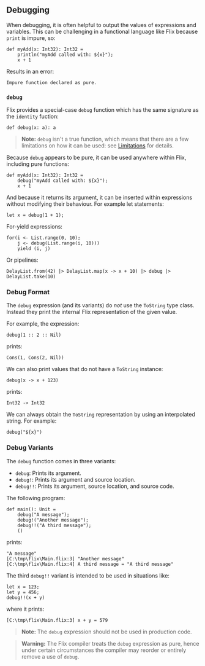 ## Debugging

When debugging, it is often helpful to output the values of expressions and variables. This can be challenging in a functional language like Flix because `print` is impure, so:

```flix
def myAdd(x: Int32): Int32 =
    println("myAdd called with: ${x}");
    x + 1
```

Results in an error:

```
Impure function declared as pure.
```

### `debug`

Flix provides a special-case `debug` function which has the same signature as the `identity` fuction:

```flix
def debug(x: a): a
```

> **Note:** `debug` isn't a true function, which means that there are a few limitations on how it can be used: see [Limitations](#limitations) for details.

Because `debug` appears to be pure, it can be used anywhere within Flix, including pure functions:

```flix
def myAdd(x: Int32): Int32 =
    debug("myAdd called with: ${x}");
    x + 1
```

And because it returns its argument, it can be inserted within expressions without modifying their behaviour. For example let statements:

```flix
let x = debug(1 + 1);
```

For-yield expressions:

```flix
for(i <- List.range(0, 10);
    j <- debug(List.range(i, 10)))
    yield (i, j)
```

Or pipelines:

```flix
DelayList.from(42) |> DelayList.map(x -> x + 10) |> debug |> DelayList.take(10)
```

### Debug Format

The `debug` expression (and its variants) do _not_ use the `ToString` type
class. Instead they print the internal Flix representation of the given value. 

For example, the expression:

```flix
debug(1 :: 2 :: Nil)
```

prints:

```flix
Cons(1, Cons(2, Nil))
```

We can also print values that do not have a `ToString` instance: 

```flix
debug(x -> x + 123)
```

prints:

```
Int32 -> Int32
```

We can always obtain the `ToString` representation by using an interpolated
string. For example:

```flix
debug("${x}")
```

### Debug Variants

The `debug` function comes in three variants:

- `debug`: Prints its argument.
- `debug!`: Prints its argument and source location.
- `debug!!`: Prints its argument, source location, and source code.

The following program:

```flix
def main(): Unit = 
    debug("A message");
    debug!("Another message");
    debug!!("A third message");
    ()
```

prints:

```
"A message"
[C:\tmp\flix\Main.flix:3] "Another message"
[C:\tmp\flix\Main.flix:4] A third message = "A third message"
```

The third `debug!!` variant is intended to be used in situations like:

```flix
let x = 123;
let y = 456;
debug!!(x + y)
```

where it prints:

```
[C:\tmp\flix\Main.flix:3] x + y = 579
```

> **Note:** The `debug` expression should not be used in production code. 

> **Warning:** The Flix compiler treats the `debug` expression as pure, hence
> under certain circumstances the compiler may reorder or entirely remove a use
> of `debug`.

